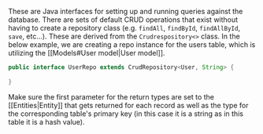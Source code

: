 These are Java interfaces for setting up and running queries against the database. There are sets of default CRUD operations that exist without having to create a repository class (e.g. `findAll`, `findById`, `findAllById`, `save`, etc...). These are derived from the `Crudrespository<>` class. In the below example, we are creating a repo instance for the users table, which is utilizing the [[Models#User model|User model]].

```java
public interface UserRepo extends CrudRepository<User, String> {  
      
}
```

Make sure the first parameter for the return types are set to the [[Entities|Entity]] that gets returned for each record as well as the type for the corresponding table's primary key (in this case it is a string as in this table it is a hash value).